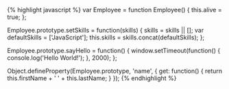 {% highlight javascript %}
var Employee = function Employee() {
this.alive = true;
};

Employee.prototype.setSkills = function(skills) {
skills = skills || [];
var defaultSkills = ['JavaScript'];
this.skills = skills.concat(defaultSkills);
};

Employee.prototype.sayHello = function() {
window.setTimeout(function() {
console.log('Hello World!');
}, 2000);
};

Object.defineProperty(Employee.prototype, 'name', {
get: function() {
return this.firstName + ' ' + this.lastName;
}
});
{% endhighlight %}
